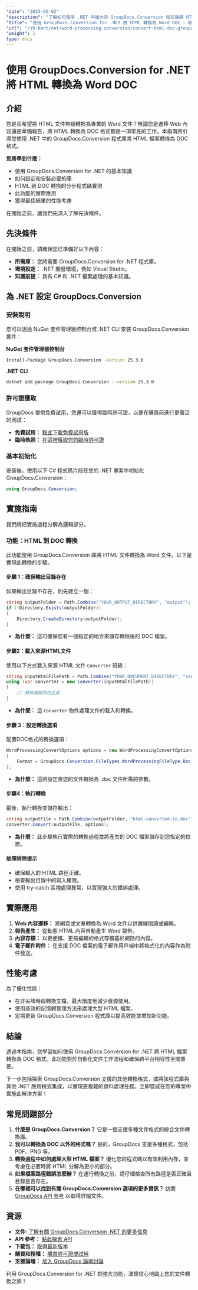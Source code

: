 ```yaml
---
"date": "2025-05-02"
"description": "了解如何使用 .NET 中強大的 GroupDocs.Conversion 程式庫將 HTML 文件無縫轉換為專業的 Word 文件。按照本逐步指南操作，輕鬆實現整合。"
"title": "使用 GroupDocs.Conversion for .NET 將 HTML 轉換為 Word DOC - 綜合指南"
"url": "/zh-hant/net/word-processing-conversion/convert-html-doc-groupdocs-net/"
"weight": 1
type: docs
---
```

# 使用 GroupDocs.Conversion for .NET 將 HTML 轉換為 Word DOC

## 介紹

您是否希望將 HTML 文件無縫轉換為專業的 Word 文件？無論您是遷移 Web 內容還是準備報告，將 HTML 轉換為 DOC 格式都是一項常見的工作。本指南將引導您使用 .NET 中的 GroupDocs.Conversion 程式庫將 HTML 檔案轉換為 DOC 格式。

**您將學到什麼：**
- 使用 GroupDocs.Conversion for .NET 的基本知識
- 如何設定和安裝必要的庫
- HTML 到 DOC 轉換的分步程式碼實現
- 此功能的實際應用
- 獲得最佳結果的性能考慮

在開始之前，讓我們先深入了解先決條件。

## 先決條件

在開始之前，請確保您已準備好以下內容：

- **所需庫：** 您將需要 GroupDocs.Conversion for .NET 程式庫。
- **環境設定：** .NET 開發環境，例如 Visual Studio。
- **知識前提：** 具有 C# 和 .NET 檔案處理的基本知識。

## 為 .NET 設定 GroupDocs.Conversion

### 安裝說明

您可以透過 NuGet 套件管理器控制台或 .NET CLI 安裝 GroupDocs.Conversion 套件：

**NuGet 套件管理器控制台**
```bash
Install-Package GroupDocs.Conversion -Version 25.3.0
```

**.NET CLI**
```bash
dotnet add package GroupDocs.Conversion --version 25.3.0
```

### 許可證獲取

GroupDocs 提供免費試用，您還可以獲得臨時許可證，以便在購買前進行更廣泛的測試：

- **免費試用：** [點此下載免費試用版](https://releases.groupdocs.com/conversion/net/)
- **臨時執照：** [在這裡獲取您的臨時許可證](https://purchase.groupdocs.com/temporary-license/)

### 基本初始化

安裝後，使用以下 C# 程式碼片段在您的 .NET 專案中初始化 GroupDocs.Conversion：

```csharp
using GroupDocs.Conversion;
```

## 實施指南

我們將把實施過程分解為邏輯部分。

### 功能：HTML 到 DOC 轉換

此功能使用 GroupDocs.Conversion 庫將 HTML 文件轉換為 Word 文件。以下是實現此轉換的步驟。

#### 步驟 1：確保輸出目錄存在

如果輸出目錄不存在，則先建立一個：

```csharp
string outputFolder = Path.Combine("YOUR_OUTPUT_DIRECTORY", "output");
if (!Directory.Exists(outputFolder))
{
    Directory.CreateDirectory(outputFolder);
}
```

- **為什麼：** 這可確保您有一個指定的地方來儲存轉換後的 DOC 檔案。

#### 步驟2：載入來源HTML文件

使用以下方式載入來源 HTML 文件 `Converter` 班級：

```csharp
string inputHtmlFilePath = Path.Combine("YOUR_DOCUMENT_DIRECTORY", "sample.html");
using (var converter = new Converter(inputHtmlFilePath))
{
    // 轉換邏輯將在此處
}
```

- **為什麼：** 這 `Converter` 物件處理文件的載入和轉換。

#### 步驟 3：設定轉換選項

配置DOC格式的轉換選項：

```csharp
WordProcessingConvertOptions options = new WordProcessingConvertOptions
{
    Format = GroupDocs.Conversion.FileTypes.WordProcessingFileType.Doc
};
```

- **為什麼：** 這將設定將您的文件轉換為 .doc 文件所需的參數。

#### 步驟4：執行轉換

最後，執行轉換並儲存輸出：

```csharp
string outputFile = Path.Combine(outputFolder, "html-converted-to.doc");
converter.Convert(outputFile, options);
```

- **為什麼：** 此步驟執行實際的轉換過程並將產生的 DOC 檔案儲存到您指定的位置。

#### 故障排除提示

- 確保輸入的 HTML 路徑正確。
- 檢查輸出目錄中的寫入權限。
- 使用 try-catch 區塊處理異常，以實現強大的錯誤處理。

## 實際應用

1. **Web 內容遷移：** 將網頁或文章轉換為 Word 文件以供離線閱讀或編輯。
2. **報告產生：** 從動態 HTML 內容自動產生 Word 報告。
3. **內容存檔：** 以更便攜、更易編輯的格式存檔基於網路的內容。
4. **電子郵件附件：** 在支援 DOC 檔案的電子郵件用戶端中將格式化的內容作為附件發送。

## 性能考慮

為了優化性能：
- 在非尖峰時段轉換文檔，最大限度地減少資源使用。
- 使用高效的記憶體管理方法來處理大型 HTML 檔案。
- 定期更新 GroupDocs.Conversion 程式庫以提高效能並增加新功能。

## 結論

透過本指南，您學習如何使用 GroupDocs.Conversion for .NET 將 HTML 檔案轉換為 DOC 格式。此功能對於自動化文件工作流程和確保跨平台相容性至關重要。

下一步包括探索 GroupDocs.Conversion 支援的其他轉換格式，或將該程式庫與其他 .NET 應用程式集成，以實現更複雜的資料處理任務。立即嘗試在您的專案中實施此解決方案！

## 常見問題部分

1. **什麼是 GroupDocs.Conversion？** 
   它是一個支援多種文件格式的綜合文件轉換庫。
2. **我可以轉換為 DOC 以外的格式嗎？**
   是的，GroupDocs 支援多種格式，包括 PDF、PNG 等。
3. **轉換過程中如何處理大型 HTML 檔案？**
   優化您的程式碼以有效利用內存，並考慮在必要時將 HTML 分解為更小的部分。
4. **如果檔案路徑錯誤怎麼辦？**
   在運行轉換之前，請仔細檢查所有路徑是否正確且目錄是否存在。
5. **在哪裡可以找到有關 GroupDocs.Conversion 選項的更多資訊？**
   訪問 [GroupDocs API 參考](https://reference.groupdocs.com/conversion/net/) 以取得詳細文件。

## 資源
- **文件:** [了解有關 GroupDocs.Conversion .NET 的更多信息](https://docs.groupdocs.com/conversion/net/)
- **API 參考：** [點此探索 API](https://reference.groupdocs.com/conversion/net/)
- **下載包：** [取得最新版本](https://releases.groupdocs.com/conversion/net/)
- **購買和授權：** [購買許可證或試用](https://purchase.groupdocs.com/buy)
- **支援論壇：** [加入 GroupDocs 論壇討論](https://forum.groupdocs.com/c/conversion/10)

利用 GroupDocs.Conversion for .NET 的強大功能，滿懷信心地踏上您的文件轉換之旅！